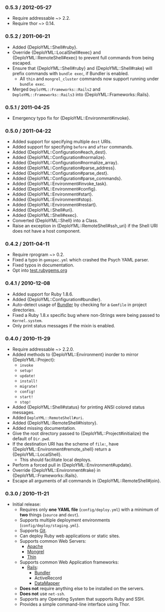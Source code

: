 ### 0.5.3 / 2012-05-27

* Require addressable ~> 2.2.
* Require thor ~> 0.14.

### 0.5.2 / 2011-06-21

* Added {DeploYML::Shell#ruby}.
* Override {DeploYML::LocalShell#exec} and {DeploYML::RemoteShell#exec}
  to prevent full commands from being escaped.
* Ensure that {DeploYML::Shell#ruby} and {DeploYML::Shell#rake} will
  prefix commands with `bundle exec`, if Bundler is enabled.
  * All `thin` and `mongrel_cluster` commands now support running under
    `bundle exec`.
* Merged `DeploYML::Frameworks::Rails2` and `DeploYML::Frameworks::Rails3`
  into {DeploYML::Frameworks::Rails}.

### 0.5.1 / 2011-04-25

* Emergency typo fix for {DeploYML::Environment#invoke}.

### 0.5.0 / 2011-04-22

* Added support for specifying multiple `dest` URIs.
* Added support for specifying `before` and `after` commands.
* Added {DeploYML::Configuration#each_dest}.
* Added {DeploYML::Configuration#normalize}.
* Added {DeploYML::Configuration#normalize_array}.
* Added {DeploYML::Configuration#parse_address}.
* Added {DeploYML::Configuration#parse_dest}.
* Added {DeploYML::Configuration#parse_commands}.
* Added {DeploYML::Environment#invoke_task}.
* Added {DeploYML::Environment#config}.
* Added {DeploYML::Environment#start}.
* Added {DeploYML::Environment#stop}.
* Added {DeploYML::Environment#restart}.
* Added {DeploYML::Shell#uri}.
* Added {DeploYML::Shell#exec}.
* Converted {DeploYML::Shell} into a Class.
* Raise an exception in {DeploYML::RemoteShell#ssh_uri} if the Shell URI
  does not have a host component.

### 0.4.2 / 2011-04-11

* Require rprogram ~> 0.2.
* Fixed a typo in `gemspec.yml` which crashed the Psych YAML parser.
* Fixed typos in documentation.
* Opt into [test.rubygems.org](http://test.rubygems.org/)

### 0.4.1 / 2010-12-08

* Added support for Ruby 1.8.6.
* Added {DeploYML::Configuration#bundler}.
* Auto-detect usage of [Bundler](http://gembundler.com/) by checking for a
  `Gemfile` in project directories.
* Fixed a Ruby 1.8.x specific bug where non-Strings were being passed to
  `Kernel.system`.
* Only print status messages if the mixin is enabled.

### 0.4.0 / 2010-11-29

* Require addressable ~> 2.2.0.
* Added methods to {DeploYML::Environment} inorder to mirror
  {DeploYML::Project}:
  * `invoke`
  * `setup!`
  * `update!`
  * `install!`
  * `migrate!`
  * `config!`
  * `start!`
  * `stop!`
* Added {DeploYML::Shell#status} for printing ANSI colored status messages.
* Added `DeploYML::RemoteShell#uri`.
* Added {DeploYML::RemoteShell#history}.
* Added missing documentation.
* Give the root directory passed to {DeploYML::Project#initialize} the
  default of `Dir.pwd`.
* If the destination URI has the scheme of `file:`, have
  {DeploYML::Environment#remote_shell} return a {DeploYML::LocalShell}.
  * This should facilitate local deploys.
* Perform a forced pull in {DeploYML::Environment#update}.
* Override {DeploYML::Environment#rake} in {DeploYML::Frameworks::Rails}.
* Escape all arguments of all commands in {DeploYML::RemoteShell#join}.

### 0.3.0 / 2010-11-21

* Initial release:
  * Requires only **one YAML file** (`config/deploy.yml`) with a minimum of
    **two** things (`source` and `dest`).
  * Supports multiple deployment environments (`config/deploy/staging.yml`).
  * Supports [Git](http://www.git-scm.com/).
  * Can deploy Ruby web applications or static sites.
  * Supports common Web Servers:
    * [Apache](http://www.apache.org/)
    * [Mongrel](https://github.com/fauna/mongrel)
    * [Thin](http://code.macournoyer.com/thin/)
  * Supports common Web Application frameworks:
    * [Rails](http://rubyonrails.org/):
      * [Bundler](http://gembundler.com/)
      * ActiveRecord
      * [DataMapper](http://datamapper.org/)
  * **Does not** require anything else to be installed on the servers.
  * **Does not** use `net-ssh`.
  * Supports any Operating System that supports Ruby and SSH.
  * Provides a simple command-line interface using Thor.

